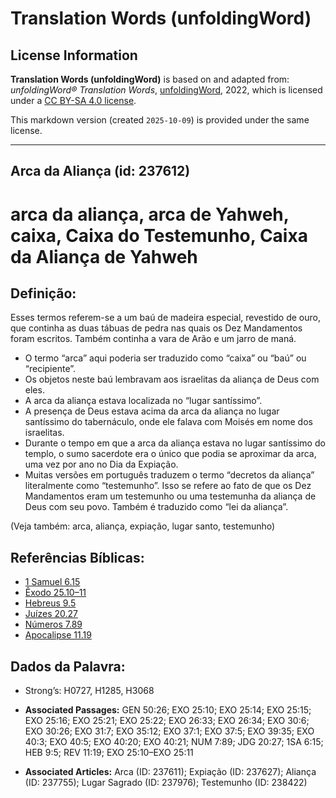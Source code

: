 # Translation Words (unfoldingWord)

## License Information

**Translation Words (unfoldingWord)** is based on and adapted from: _unfoldingWord® Translation Words_, [unfoldingWord](https://unfoldingword.org/utw), 2022, which is licensed under a [CC BY-SA 4.0 license](https://creativecommons.org/licenses/by-sa/4.0/legalcode.en).

This markdown version (created `2025-10-09`) is provided under the same license.



--------------------------------

## Arca da Aliança (id: 237612)

arca da aliança, arca de Yahweh, caixa, Caixa do Testemunho, Caixa da Aliança de Yahweh
=======================================================================================

Definição:
----------

Esses termos referem\-se a um baú de madeira especial, revestido de ouro, que continha as duas tábuas de pedra nas quais os Dez Mandamentos foram escritos. Também continha a vara de Arão e um jarro de maná.

* O termo “arca” aqui poderia ser traduzido como “caixa” ou “baú” ou “recipiente”.
* Os objetos neste baú lembravam aos israelitas da aliança de Deus com eles.
* A arca da aliança estava localizada no “lugar santíssimo”.
* A presença de Deus estava acima da arca da aliança no lugar santíssimo do tabernáculo, onde ele falava com Moisés em nome dos israelitas.
* Durante o tempo em que a arca da aliança estava no lugar santíssimo do templo, o sumo sacerdote era o único que podia se aproximar da arca, uma vez por ano no Dia da Expiação.
* Muitas versões em português traduzem o termo “decretos da aliança” literalmente como “testemunho”. Isso se refere ao fato de que os Dez Mandamentos eram um testemunho ou uma testemunha da aliança de Deus com seu povo. Também é traduzido como “lei da aliança”.

(Veja também: arca, aliança, expiação, lugar santo, testemunho)

Referências Bíblicas:
---------------------

* [1 Samuel 6\.15](https://ref.ly/1Sam6:15)
* [Êxodo 25\.10–11](https://ref.ly/Exod25:10-Exod25:11)
* [Hebreus 9\.5](https://ref.ly/Heb9:5)
* [Juízes 20\.27](https://ref.ly/Judg20:27)
* [Números 7\.89](https://ref.ly/Num7:89)
* [Apocalipse 11\.19](https://ref.ly/Rev11:19)

Dados da Palavra:
-----------------

* Strong’s: H0727, H1285, H3068

* **Associated Passages:** GEN 50:26; EXO 25:10; EXO 25:14; EXO 25:15; EXO 25:16; EXO 25:21; EXO 25:22; EXO 26:33; EXO 26:34; EXO 30:6; EXO 30:26; EXO 31:7; EXO 35:12; EXO 37:1; EXO 37:5; EXO 39:35; EXO 40:3; EXO 40:5; EXO 40:20; EXO 40:21; NUM 7:89; JDG 20:27; 1SA 6:15; HEB 9:5; REV 11:19; EXO 25:10–EXO 25:11
* **Associated Articles:** Arca (ID: 237611); Expiação (ID: 237627); Aliança (ID: 237755); Lugar Sagrado (ID: 237976); Testemunho (ID: 238422)

